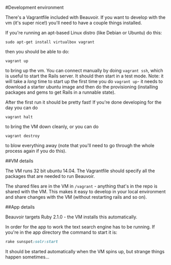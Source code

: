 #Development environment

There's a Vagrantfile included with Beauvoir. If you want to develop with
the vm (it's super nice!) you'll need to have a couple things installed.

If you're running an apt-based Linux distro (like Debian or Ubuntu) do
this:

```
sudo apt-get install virtualbox vagrant
```

then you should be able to do:

```
vagrant up
```

to bring up the vm. You can connect manually by doing `vagrant ssh`, which
is useful to start the Rails server. It should then start in a test mode. Note:
it will take a *long* time to start up the first time you do `vagrant up`- it
needs to download a starter ubuntu image and then do the provisioning
(installing packages and gems to get Rails in a runnable state).

After the first run it should be pretty fast! If you're done developing
for the day you can do 

```
vagrant halt
```

to bring the VM down cleanly, or you can do

```
vagrant destroy
```

to blow everything away (note that you'll need to go through the whole
process again if you do this).

##VM details

The VM runs 32 bit ubuntu 14.04. The Vagrantfile should specify all the
packages that are needed to run Beauvoir.

The shared files are in the VM in `/vagrant` - anything that's in the repo
is shared with the VM. This makes it easy to develop in your local
environment and share changes with the VM (without restarting rails and so
on).

##App details

Beauvoir targets Ruby 2.1.0 - the VM installs this automatically.

In order for the app to work the text search engine has to be running. If
you're in the app directory the command to start it is:

```ruby
rake sunspot:solr:start
```

It should be started automatically when the VM spins up, but strange
things happen sometimes...
